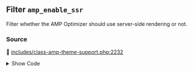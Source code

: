 ## Filter `amp_enable_ssr`


Filter whether the AMP Optimizer should use server-side rendering or not.

### Source

:link: [includes/class-amp-theme-support.php:2232](../../includes/class-amp-theme-support.php#L2232)

<details>
<summary>Show Code</summary>

```php
$enable_ssr = apply_filters( 'amp_enable_ssr', $enable_ssr );
```

</details>
